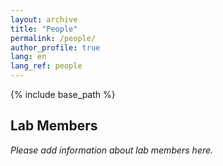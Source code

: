 ```yaml
---
layout: archive
title: "People"
permalink: /people/
author_profile: true
lang: en
lang_ref: people
---
```


{% include base_path %}

## Lab Members

*Please add information about lab members here.*


